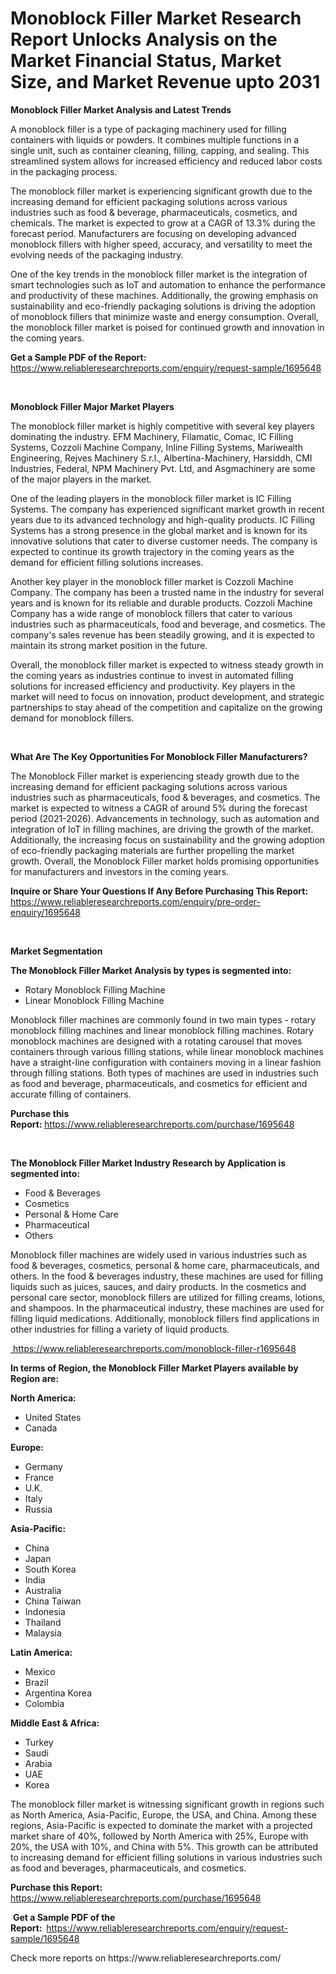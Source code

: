 <p><h1>Monoblock Filler Market Research Report Unlocks Analysis on the Market Financial Status, Market Size, and Market Revenue upto 2031</h1></p><p><strong>Monoblock Filler Market Analysis and Latest Trends</strong></p>
<p><p>A monoblock filler is a type of packaging machinery used for filling containers with liquids or powders. It combines multiple functions in a single unit, such as container cleaning, filling, capping, and sealing. This streamlined system allows for increased efficiency and reduced labor costs in the packaging process.</p><p>The monoblock filler market is experiencing significant growth due to the increasing demand for efficient packaging solutions across various industries such as food & beverage, pharmaceuticals, cosmetics, and chemicals. The market is expected to grow at a CAGR of 13.3% during the forecast period. Manufacturers are focusing on developing advanced monoblock fillers with higher speed, accuracy, and versatility to meet the evolving needs of the packaging industry.</p><p>One of the key trends in the monoblock filler market is the integration of smart technologies such as IoT and automation to enhance the performance and productivity of these machines. Additionally, the growing emphasis on sustainability and eco-friendly packaging solutions is driving the adoption of monoblock fillers that minimize waste and energy consumption. Overall, the monoblock filler market is poised for continued growth and innovation in the coming years.</p></p>
<p><strong>Get a Sample PDF of the Report:&nbsp;</strong> <a href="https://www.reliableresearchreports.com/enquiry/request-sample/1695648">https://www.reliableresearchreports.com/enquiry/request-sample/1695648</a></p>
<p>&nbsp;</p>
<p><strong>Monoblock Filler Major Market Players</strong></p>
<p><p>The monoblock filler market is highly competitive with several key players dominating the industry. EFM Machinery, Filamatic, Comac, IC Filling Systems, Cozzoli Machine Company, Inline Filling Systems, Mariwealth Engineering, Rejves Machinery S.r.l., Albertina-Machinery, Harsiddh, CMI Industries, Federal, NPM Machinery Pvt. Ltd, and Asgmachinery are some of the major players in the market.</p><p>One of the leading players in the monoblock filler market is IC Filling Systems. The company has experienced significant market growth in recent years due to its advanced technology and high-quality products. IC Filling Systems has a strong presence in the global market and is known for its innovative solutions that cater to diverse customer needs. The company is expected to continue its growth trajectory in the coming years as the demand for efficient filling solutions increases.</p><p>Another key player in the monoblock filler market is Cozzoli Machine Company. The company has been a trusted name in the industry for several years and is known for its reliable and durable products. Cozzoli Machine Company has a wide range of monoblock fillers that cater to various industries such as pharmaceuticals, food and beverage, and cosmetics. The company's sales revenue has been steadily growing, and it is expected to maintain its strong market position in the future.</p><p>Overall, the monoblock filler market is expected to witness steady growth in the coming years as industries continue to invest in automated filling solutions for increased efficiency and productivity. Key players in the market will need to focus on innovation, product development, and strategic partnerships to stay ahead of the competition and capitalize on the growing demand for monoblock fillers.</p></p>
<p>&nbsp;</p>
<p><strong>What Are The Key Opportunities For Monoblock Filler Manufacturers?</strong></p>
<p><p>The Monoblock Filler market is experiencing steady growth due to the increasing demand for efficient packaging solutions across various industries such as pharmaceuticals, food & beverages, and cosmetics. The market is expected to witness a CAGR of around 5% during the forecast period (2021-2026). Advancements in technology, such as automation and integration of IoT in filling machines, are driving the growth of the market. Additionally, the increasing focus on sustainability and the growing adoption of eco-friendly packaging materials are further propelling the market growth. Overall, the Monoblock Filler market holds promising opportunities for manufacturers and investors in the coming years.</p></p>
<p><strong>Inquire or Share Your Questions If Any Before Purchasing This Report:</strong> <a href="https://www.reliableresearchreports.com/enquiry/pre-order-enquiry/1695648">https://www.reliableresearchreports.com/enquiry/pre-order-enquiry/1695648</a></p>
<p>&nbsp;</p>
<p><strong>Market Segmentation</strong></p>
<p><strong>The Monoblock Filler Market Analysis by types is segmented into:</strong></p>
<p><ul><li>Rotary Monoblock Filling Machine</li><li>Linear Monoblock Filling Machine</li></ul></p>
<p><p>Monoblock filler machines are commonly found in two main types - rotary monoblock filling machines and linear monoblock filling machines. Rotary monoblock machines are designed with a rotating carousel that moves containers through various filling stations, while linear monoblock machines have a straight-line configuration with containers moving in a linear fashion through filling stations. Both types of machines are used in industries such as food and beverage, pharmaceuticals, and cosmetics for efficient and accurate filling of containers.</p></p>
<p><strong>Purchase this Report:&nbsp;</strong><a href="https://www.reliableresearchreports.com/purchase/1695648">https://www.reliableresearchreports.com/purchase/1695648</a></p>
<p>&nbsp;</p>
<p><strong>The Monoblock Filler Market Industry Research by Application is segmented into:</strong></p>
<p><ul><li>Food & Beverages</li><li>Cosmetics</li><li>Personal & Home Care</li><li>Pharmaceutical</li><li>Others</li></ul></p>
<p><p>Monoblock filler machines are widely used in various industries such as food & beverages, cosmetics, personal & home care, pharmaceuticals, and others. In the food & beverages industry, these machines are used for filling liquids such as juices, sauces, and dairy products. In the cosmetics and personal care sector, monoblock fillers are utilized for filling creams, lotions, and shampoos. In the pharmaceutical industry, these machines are used for filling liquid medications. Additionally, monoblock fillers find applications in other industries for filling a variety of liquid products.</p></p>
<p><a href="https://www.reliableresearchreports.com/monoblock-filler-r1695648">&nbsp;https://www.reliableresearchreports.com/monoblock-filler-r1695648</a></p>
<p><strong>In terms of Region, the Monoblock Filler Market Players available by Region are:</strong></p>
<p>
    <p> <strong> North America: </strong>
        <ul>
            <li>United States</li>
            <li>Canada</li>
        </ul>
        </p> 
    <p> <strong> Europe: </strong>
        <ul>
            <li>Germany</li>
            <li>France</li>
            <li>U.K.</li>
            <li>Italy</li>
            <li>Russia</li>
        </ul>
        </p> 
    <p> <strong> Asia-Pacific: </strong>
        <ul>
            <li>China</li>
            <li>Japan</li>
            <li>South Korea</li>
            <li>India</li>
            <li>Australia</li>
            <li>China Taiwan</li>
            <li>Indonesia</li>
            <li>Thailand</li>
            <li>Malaysia</li>
        </ul>
        </p> 
    <p> <strong> Latin America: </strong>
        <ul>
            <li>Mexico</li>
            <li>Brazil</li>
            <li>Argentina Korea</li>
            <li>Colombia</li>
        </ul>
        </p> 
    <p> <strong> Middle East & Africa: </strong>
        <ul>
            <li>Turkey</li>
            <li>Saudi</li>
            <li>Arabia</li>
            <li>UAE</li>
            <li>Korea</li>
        </ul>
    </p>
    </p>
<p><p>The monoblock filler market is witnessing significant growth in regions such as North America, Asia-Pacific, Europe, the USA, and China. Among these regions, Asia-Pacific is expected to dominate the market with a projected market share of 40%, followed by North America with 25%, Europe with 20%, the USA with 10%, and China with 5%. This growth can be attributed to increasing demand for efficient filling solutions in various industries such as food and beverages, pharmaceuticals, and cosmetics.</p></p>
<p><strong>Purchase this Report: </strong><a href="https://www.reliableresearchreports.com/purchase/1695648">https://www.reliableresearchreports.com/purchase/1695648</a></p>
<p>&nbsp;<strong>Get a Sample PDF of the Report:&nbsp;&nbsp;</strong><a href="https://www.reliableresearchreports.com/enquiry/request-sample/1695648">https://www.reliableresearchreports.com/enquiry/request-sample/1695648</a></p>
<p><strong></strong></p>
<p>Check more reports on https://www.reliableresearchreports.com/</p>